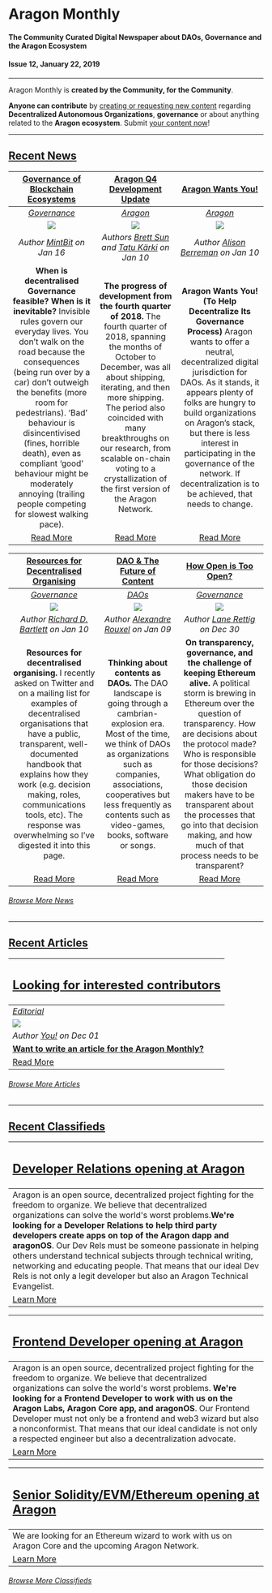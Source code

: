 
# Aragon Monthly
#### The Community Curated Digital Newspaper about DAOs, Governance and the Aragon Ecosystem
#### Issue 12, January 22, 2019
___

Aragon Monthly is **created by the Community, for the Community**.

**Anyone can contribute** by [creating or requesting new content](info/index.md) regarding **Decentralized Autonomous Organizations**, **governance** or about anything related to the **Aragon ecosystem**. Submit [your content now](info/index.md)!

___

## [Recent News](news/index.md)

[**Governance of Blockchain Ecosystems**](https://blog.goodaudience.com/governance-of-blockchain-ecosystems-1-2-54f1f55208fa) | [**Aragon Q4 Development Update**](https://blog.aragon.org/aragon-q4-2018-development-update/) | [**Aragon Wants You!**](https://www.ethnews.com/aragon-wants-you-to-help-decentralize-its-governance-process) |
:-----------:|:-----------:|:-----------:|
[_Governance_](news/governance.md) | [_Aragon_](news/aragon.md) | [_Aragon_](news/aragon.md) |
[<img src="https://cdn-images-1.medium.com/max/2560/1*SexDexx6tt3PFFKVjgn_qQ.png">](https://blog.goodaudience.com/governance-of-blockchain-ecosystems-1-2-54f1f55208fa) | [<img src="https://blog.aragon.org/content/images/2019/01/DEV-Q4.png">](https://blog.aragon.org/aragon-q4-2018-development-update/) | [<img src="https://cdn.ethnews.com/images/2048x1024/Aragon-Wants-You-To-Help-Decentralize-Its-Governance-Process-12-27-2018-2048x1024.jpg">](https://www.ethnews.com/aragon-wants-you-to-help-decentralize-its-governance-process) |
_Author [MintBit](https://blog.goodaudience.com/@mintbit) on Jan 16_ | _Authors [Brett Sun](https://blog.aragon.org/author/sohkai/) and [Tatu Kärki](https://blog.aragon.org/author/tatu/) on Jan 10_ | _Author [Alison Berreman](https://www.ethnews.com/author/alison-berreman) on Jan 10_ |
**When is decentralised Governance feasible? When is it inevitable?** Invisible rules govern our everyday lives. You don’t walk on the road because the consequences (being run over by a car) don’t outweigh the benefits (more room for pedestrians). ‘Bad’ behaviour is disincentivised (fines, horrible death), even as compliant ‘good’ behaviour might be moderately annoying (trailing people competing for slowest walking pace). | **The progress of development from the fourth quarter of 2018.** The fourth quarter of 2018, spanning the months of October to December, was all about shipping, iterating, and then more shipping. The period also coincided with many breakthroughs on our research, from scalable on-chain voting to a crystallization of the first version of the Aragon Network. |  **Aragon Wants You! (To Help Decentralize Its Governance Process)** Aragon wants to offer a neutral, decentralized digital jurisdiction for DAOs. As it stands, it appears plenty of folks are hungry to build organizations on Aragon’s stack, but there is less interest in participating in the governance of the network. If decentralization is to be achieved, that needs to change. |
[Read More](https://blog.goodaudience.com/governance-of-blockchain-ecosystems-1-2-54f1f55208fa) | [Read More](https://blog.aragon.org/aragon-q4-2018-development-update/) | [Read More](https://www.ethnews.com/aragon-wants-you-to-help-decentralize-its-governance-process) |

[**Resources for Decentralised Organising**](https://hackmd.io/s/Skh_dXNbE#) | [**DAO & The Future of Content**](https://medium.com/pando-network/dao-the-future-of-content-fd9349d94b24) | [**How Open is Too Open?**](https://medium.com/@lrettig/how-open-is-too-open-bfc412cf0d24) |
:-----------:|:-----------:|:-----------:|
[_Governance_](governance.md) | [_DAOs_](daos.md) | [_Governance_](governance.md) |
[<img src="../../images/monthly_no_image.png">]() | [<img src="../../images/monthly_no_image.png">]() | [<img src="https://cdn-images-1.medium.com/max/800/1*RNRpqxKufsuuNLEBFRucnQ.jpeg">](https://medium.com/@lrettig/how-open-is-too-open-bfc412cf0d24) |
_Author [Richard D. Bartlett](http://richdecibels.com) on Jan 10_ | _Author [Alexandre Rouxel](https://medium.com/@alex_71247) on Jan 09_ | _Author [Lane Rettig](https://medium.com/@lrettig) on Dec 30_ |
**Resources for decentralised organising.** I recently asked on Twitter and on a mailing list for examples of decentralised organisations that have a public, transparent, well-documented handbook that explains how they work (e.g. decision making, roles, communications tools, etc). The response was overwhelming so I’ve digested it into this page. | **Thinking about contents as DAOs.** The DAO landscape is going through a cambrian-explosion era. Most of the time, we think of DAOs as organizations such as companies, associations, cooperatives but less frequently as contents such as video-games, books, software or songs. | **On transparency, governance, and the challenge of keeping Ethereum alive.** A political storm is brewing in Ethereum over the question of transparency. How are decisions about the protocol made? Who is responsible for those decisions? What obligation do those decision makers have to be transparent about the processes that go into that decision making, and how much of that process needs to be transparent? |
[Read More](https://hackmd.io/s/Skh_dXNbE#) | [Read More](https://medium.com/pando-network/dao-the-future-of-content-fd9349d94b24) | [Read More](https://medium.com/@lrettig/how-open-is-too-open-bfc412cf0d24) |

###### [Browse More News](news/index.md)

___
## [Recent Articles](articles/index.md)

[<h2>Looking for interested contributors</h2>](https://monthly.aragon.org/guides/guide_for_submitting_articles/ ) |
:-----------|
[_Editorial_](https://monthly.aragon.org/guides/guide_for_submitting_articles/ ) |
![](https://images.unsplash.com/photo-1489533119213-66a5cd877091?ixlib=rb-0.3.5&ixid=eyJhcHBfaWQiOjEyMDd9&s=7c006c52fd09caf4e97536de8fcf5067&auto=format&fit=crop&w=1351&q=80) |
_Author [You!](https://monthly.aragon.org/guides/guide_for_submitting_articles/ ) on Dec 01_ |
[**Want to write an article for the Aragon Monthly?**](https://monthly.aragon.org/guides/guide_for_submitting_articles/) |
[Read More](https://monthly.aragon.org/guides/guide_for_submitting_articles/ ) |

###### [Browse More Articles](articles/index.md)
___
## [Recent Classifieds](classifieds/index.md)

[<h2>**Developer Relations opening at Aragon**</h2>](https://wiki.aragon.one/jobs/openings/dev_rel/) |
:-----------|
Aragon is an open source, decentralized project fighting for the freedom to organize. We believe that decentralized organizations can solve the world's worst problems.**We're looking for a Developer Relations to help third party developers create apps on top of the Aragon dapp and aragonOS**. Our Dev Rels must be someone passionate in helping others understand technical subjects through technical writing, networking and educating people. That means that our ideal Dev Rels is not only a legit developer but also an Aragon Technical Evangelist. |
[Learn More](https://wiki.aragon.one/jobs/openings/dev_rel/) |

[<h2>**Frontend Developer opening at Aragon**</h2>](https://wiki.aragon.one/jobs/openings/frontend/) |
:-----------|
Aragon is an open source, decentralized project fighting for the freedom to organize. We believe that decentralized organizations can solve the world's worst problems. **We're looking for a Frontend Developer to work with us on the Aragon Labs, Aragon Core app, and aragonOS**. Our Frontend Developer must not only be a frontend and web3 wizard but also a nonconformist. That means that our ideal candidate is not only a respected engineer but also a decentralization advocate. |
[Learn More](https://wiki.aragon.one/jobs/openings/frontend/) |

[<h2>**Senior Solidity/EVM/Ethereum opening at Aragon**</h2>](https://wiki.aragon.one/jobs/openings/solidity/) |
:-----------|
We are looking for an Ethereum wizard to work with us on Aragon Core and the upcoming Aragon Network. |
[Learn More](https://wiki.aragon.one/jobs/openings/solidity/) |


###### [Browse More Classifieds](classifieds/index.md)
